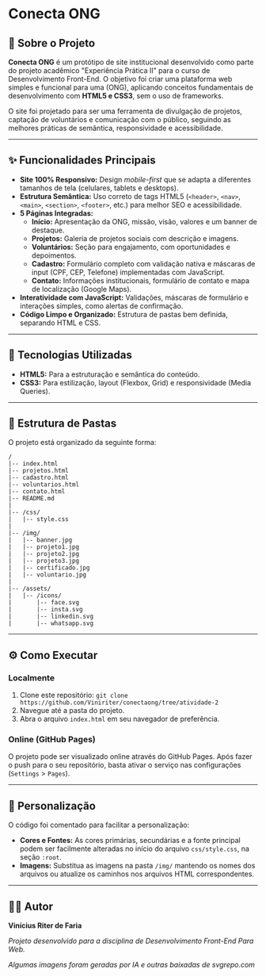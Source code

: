 # Conecta ONG

## 📖 Sobre o Projeto

**Conecta ONG** é um protótipo de site institucional desenvolvido como parte do projeto acadêmico "Experiência Prática II" para o curso de Desenvolvimento Front-End. O objetivo foi criar uma plataforma web simples e funcional para uma (ONG), aplicando conceitos fundamentais de desenvolvimento com **HTML5 e CSS3**, sem o uso de frameworks.

O site foi projetado para ser uma ferramenta de divulgação de projetos, captação de voluntários e comunicação com o público, seguindo as melhores práticas de semântica, responsividade e acessibilidade.

---

## ✨ Funcionalidades Principais

-   **Site 100% Responsivo:** Design *mobile-first* que se adapta a diferentes tamanhos de tela (celulares, tablets e desktops).
-   **Estrutura Semântica:** Uso correto de tags HTML5 (`<header>`, `<nav>`, `<main>`, `<section>`, `<footer>`, etc.) para melhor SEO e acessibilidade.
-   **5 Páginas Integradas:**
    -   **Início:** Apresentação da ONG, missão, visão, valores e um banner de destaque.
    -   **Projetos:** Galeria de projetos sociais com descrição e imagens.
    -   **Voluntários:** Seção para engajamento, com oportunidades e depoimentos.
    -   **Cadastro:** Formulário completo com validação nativa e máscaras de input (CPF, CEP, Telefone) implementadas com JavaScript.
    -   **Contato:** Informações institucionais, formulário de contato e mapa de localização (Google Maps).
-   **Interatividade com JavaScript:** Validações, máscaras de formulário e interações simples, como alertas de confirmação.
-   **Código Limpo e Organizado:** Estrutura de pastas bem definida, separando HTML e CSS.

---

## 🚀 Tecnologias Utilizadas

-   **HTML5:** Para a estruturação e semântica do conteúdo.
-   **CSS3:** Para estilização, layout (Flexbox, Grid) e responsividade (Media Queries).
  
---

## 📂 Estrutura de Pastas

O projeto está organizado da seguinte forma:

```
/
|-- index.html
|-- projetos.html
|-- cadastro.html
|-- voluntarios.html
|-- contato.html
|-- README.md
|
|-- /css/
|   |-- style.css
|
|-- /img/
|   |-- banner.jpg
|   |-- projeto1.jpg
|   |-- projeto2.jpg
|   |-- projeto3.jpg
|   |-- certificado.jpg
|   |-- voluntario.jpg
|
|-- /assets/
|   |-- /icons/
|       |-- face.svg
|       |-- insta.svg
|       |-- linkedin.svg
|       |-- whatsapp.svg
```

---

## ⚙️ Como Executar

### Localmente

1.  Clone este repositório: `git clone https://github.com/Viniriter/conectaong/tree/atividade-2`
2.  Navegue até a pasta do projeto.
3.  Abra o arquivo `index.html` em seu navegador de preferência.

### Online (GitHub Pages)

O projeto pode ser visualizado online através do GitHub Pages. Após fazer o push para o seu repositório, basta ativar o serviço nas configurações (`Settings` > `Pages`).

---

## 🎨 Personalização

O código foi comentado para facilitar a personalização:
-   **Cores e Fontes:** As cores primárias, secundárias e a fonte principal podem ser facilmente alteradas no início do arquivo `css/style.css`, na seção `:root`.
-   **Imagens:** Substitua as imagens na pasta `/img/` mantendo os nomes dos arquivos ou atualize os caminhos nos arquivos HTML correspondentes.

---

## 👨‍💻 Autor

**Vinícius Riter de Faria**

*Projeto desenvolvido para a disciplina de Desenvolvimento Front-End Para Web.*

*Algumas imagens foram geradas por IA e outras baixadas de svgrepo.com*
